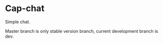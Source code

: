 # Cap-chat
Simple chat.

Master branch is only stable version branch, current development branch is dev.
  
